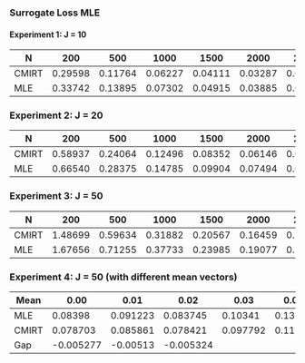 ### Surrogate Loss MLE

#### Experiment 1: J = 10

| N     | 200     | 500     | 1000    | 1500    | 2000    | 2500    | 3000    |
| ----- | ------- | ------- | ------- | ------- | ------- | ------- | ------- |
| CMIRT | 0.29598 | 0.11764 | 0.06227 | 0.04111 | 0.03287 | 0.02444 | 0.01981 |
| MLE   | 0.33742 | 0.13895 | 0.07302 | 0.04915 | 0.03885 | 0.03029 | 0.02555 |

### Experiment 2: J = 20

| N     | 200     | 500     | 1000    | 1500    | 2000    | 2500    | 3000    |
| ----- | ------- | ------- | ------- | ------- | ------- | ------- | ------- |
| CMIRT | 0.58937 | 0.24064 | 0.12496 | 0.08352 | 0.06146 | 0.05049 | 0.0381  |
| MLE   | 0.66540 | 0.28375 | 0.14785 | 0.09904 | 0.07494 | 0.06128 | 0.04892 |

### Experiment 3: J = 50

| N     | 200     | 500     | 1000    | 1500    | 2000    | 2500    | 3000    |
| ----- | ------- | ------- | ------- | ------- | ------- | ------- | ------- |
| CMIRT | 1.48699 | 0.59634 | 0.31882 | 0.20567 | 0.16459 | 0.12434 | 0.09603 |
| MLE   | 1.67656 | 0.71255 | 0.37733 | 0.23985 | 0.19077 | 0.14916 | 0.12225 |

### Experiment 4: J = 50 (with different mean vectors)

| Mean  | 0.00      | 0.01     | 0.02      | 0.03     | 0.04    | 0.05    | -0.05  | -0.04  | -0.03  | -0.02  | -0.01 |
| ----- | --------- | -------- | --------- | -------- | ------- | ------- | ------ | ------ | ------ | ------ | ----- |
| MLE   | 0.08398   | 0.091223  | 0.083745  | 0.10341  | 0.13887 | 0.16234 | 0.1734 | 0.1452 | 0.0976 | 0.0835 |
| CMIRT | 0.078703  | 0.085861 | 0.078421  | 0.097792 | 0.11339 | 0.11342 | 0.1344 | 0.1024 | 0.0864 | 0.0785 |
| Gap   | -0.005277 | -0.00513 | -0.005324 |
